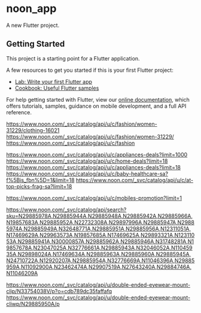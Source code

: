 # noon_app

A new Flutter project.

## Getting Started

This project is a starting point for a Flutter application.

A few resources to get you started if this is your first Flutter project:

- [Lab: Write your first Flutter app](https://flutter.dev/docs/get-started/codelab)
- [Cookbook: Useful Flutter samples](https://flutter.dev/docs/cookbook)

For help getting started with Flutter, view our
[online documentation](https://flutter.dev/docs), which offers tutorials,
samples, guidance on mobile development, and a full API reference.


https://www.noon.com/_svc/catalog/api/u/c/fashion/women-31229/clothing-16021
https://www.noon.com/_svc/catalog/api/u/c/fashion/women-31229/
https://www.noon.com/_svc/catalog/api/u/c/fashion

https://www.noon.com/_svc/catalog/api/u/c/appliances-deals?limit=1000
https://www.noon.com/_svc/catalog/api/u/c/home-deals?limit=18
https://www.noon.com/_svc/catalog/api/u/c/appliances-deals?limit=18
https://www.noon.com/_svc/catalog/api/u/c/baby-healthcare-sa?f%5Bis_fbn%5D=1&limit=18
https://www.noon.com/_svc/catalog/api/u/c/at-top-picks-frag-sa?limit=18

https://www.noon.com/_svc/catalog/api/u/c/mobiles-promotion?limit=1



https://www.noon.com/_svc/catalog/api/search?sku=N29885978A,N29885944A,N29885948A,N29885942A,N29885966A,N19857683A,N29885952A,N22732308A,N29897996A,N29885947A,N29885974A,N29885949A,N32648771A,N29885951A,N29885956A,N12311051A,N17469629A,N29963573A,N19857685A,N17469625A,N29893321A,N12311053A,N29885941A,N30000857A,N29885962A,N29885946A,N31748281A,N19857678A,N23047025A,N32776661A,N29885943A,N32046052A,N11045935A,N29898024A,N17469634A,N29885963A,N29885960A,N29885945A,N24710722A,N12920207A,N29885954A,N32776669A,N11046396A,N29885959A,N11092900A,N23462474A,N29907519A,N27643240A,N29884746A,N11046209A

https://www.noon.com/_svc/catalog/api/u/double-ended-eyewear-mount-clip/N33754038V/p?o=cdb789dc35faffafq
https://www.noon.com/_svc/catalog/api/u/double-ended-eyewear-mount-cliwp/N29885950A/p